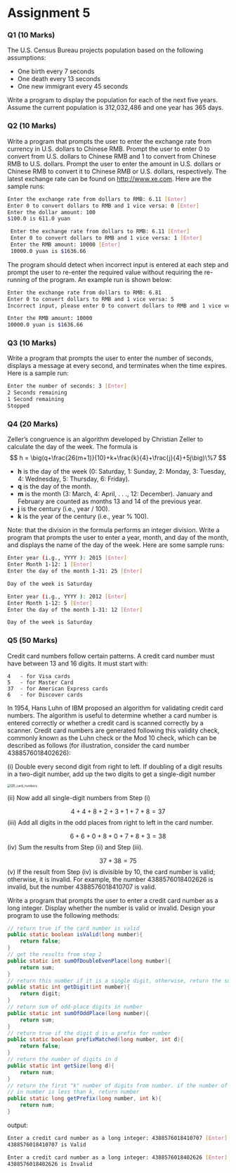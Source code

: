 # Assignment 5

### Q1	(10 Marks)

The U.S. Census Bureau projects population based on the following assumptions:

- One birth every 7 seconds
- One death every 13 seconds
- One new immigrant every 45 seconds

Write a program to display the population for each of the next five years. Assume the current population is 312,032,486 and one year has 365 days.

### Q2	(10 Marks)

Write a program that prompts the user to enter the exchange rate from currency in U.S. dollars to Chinese RMB. Prompt the user to enter 0 to convert from U.S. dollars to Chinese RMB and 1 to convert from Chinese RMB to  U.S. dollars. Prompt the user to enter the amount in U.S. dollars or Chinese RMB to convert it to Chinese RMB or U.S. dollars, respectively. The latest exchange rate can be found on http://www.xe.com. Here are the sample runs: 

 ```bash
 Enter the exchange rate from dollars to RMB: 6.11 [Enter]
 Enter 0 to convert dollars to RMB and 1 vice versa: 0 [Enter]
 Enter the dollar amount: 100
 $100.0 is 611.0 yuan
 ```
```bash
 Enter the exchange rate from dollars to RMB: 6.11 [Enter]
 Enter 0 to convert dollars to RMB and 1 vice versa: 1 [Enter]
 Enter the RMB amount: 10000 [Enter]
 10000.0 yuan is $1636.66
```

The program should detect when incorrect input is entered at each step and prompt the user to re-enter the required value without requiring the re-running of the program. An example run is shown below: 

```bash
Enter the exchange rate from dollars to RMB: 6.81 
Enter 0 to convert dollars to RMB and 1 vice versa: 5 
Incorrect input, please enter 0 to convert dollars to RMB and 1 vice versa: 1 

Enter the RMB amount: 10000
10000.0 yuan is $1636.66
```

### Q3	(10 Marks)

Write a program that prompts the user to enter the number of seconds, displays a message at every second, and terminates when the time expires. Here is a sample run: 

```bash
Enter the number of seconds: 3 [Enter]
2 Seconds remaining
1 Second remaining
Stopped
```

### Q4	(20 Marks)

 Zeller’s congruence is an algorithm developed by Christian Zeller to calculate the day of the week. The formula is
$$
h = \big(q+\frac{26(m+1)}{10}+k+\frac{k}{4}+\frac{j}{4}+5j\big)\%7
$$

- **h** is the day of the week (0: Saturday, 1: Sunday, 2: Monday, 3: Tuesday, 4: Wednesday, 5: Thursday, 6: Friday).
- **q** is the day of the month.
- **m** is the month (3: March, 4: April, . . ., 12: December). January and February are counted as months 13 and 14 of the previous year.
- **j** is the century (i.e., year / 100).
- **k** is the year of the century (i.e., year % 100).

Note: that the division in the formula performs an integer division. Write a program that prompts the user to enter a year, month, and day of the month, and displays the name of the day of the week. Here are some sample runs:

 ```bash
Enter year (i.g., YYYY ): 2015 [Enter]
Enter Month 1-12: 1 [Enter]
Enter the day of the month 1-31: 25 [Enter]

Day of the week is Saturday
 ```
```bash
Enter year (i.g., YYYY ): 2012 [Enter]
Enter Month 1-12: 5 [Enter]
Enter the day of the month 1-31: 12 [Enter]

Day of the week is Saturday
```

### Q5	(50 Marks)

 Credit card numbers follow certain patterns. A credit card number must have between 13 and 16 digits. It must start with:

```
4   - for Visa cards
5   - for Master Card
37  - for American Express cards
6   - for Discover cards
```

In 1954, Hans Luhn of IBM proposed an algorithm for validating credit card numbers. The algorithm is useful to determine whether a card number is entered correctly or whether a credit card is scanned correctly by a scanner. Credit card numbers are generated following this validity check, commonly known as the Luhn check or the Mod 10 check, which can be described as follows (for illustration, consider the card number 4388576018402626):

 (i) Double every second digit from right to left. If doubling of a digit results in a two-digit number, add up the two digits to get a single-digit number

<img src="..\assets\Q5 Card Number.svg" alt="Q5_card_numbers" style="zoom:50%;" />

 (ii) Now add all single-digit numbers from Step (i)

$$
4 + 4 + 8 + 2 + 3 + 1 + 7 + 8 = 37
$$
 (iii) Add all digits in the odd places from right to left in the card number. 

$$
6 + 6 + 0 + 8 + 0 + 7 + 8 + 3 = 38
$$
 (iv) Sum the results from Step (ii) and Step (iii).

$$
37 + 38 = 75
$$
 (v) If the result from Step (iv) is divisible by 10, the card number is valid; otherwise, it is invalid. For example, the number 4388576018402626 is invalid, but the number 4388576018410707 is valid.

Write a program that prompts the user to enter a credit card number as a long integer. Display whether the number is valid or invalid. Design your program to use the following methods:

```java
// return true if the card number is valid
public static boolean isValid(long number){
    return false;
}
// get the results from step 2
public static int sumOfDoubleEvenPlace(long number){
    return sum;
}
// return this number if it is a single digit, otherwise, return the sum of the two digits
public static int getDigit(int number){
    return digit;
}
// return sum of odd-place digits in number
public static int sumOfOddPlace(long number){
    return sum;
}
// return true if the digit d is a prefix for number
public static boolean prefixMatched(long number, int d){
    return false;
}
// return the number of digits in d
public static int getSize(long d){
    return num;
}
// return the first "k" number of digits from number. if the number of digits
// in number is less than k, return number
public static long getPrefix(long number, int k){
    return num;
}
```

output:

```bash
Enter a credit card number as a long integer: 4388576018410707 [Enter]
4388576018410707 is Valid
```

```bash
Enter a credit card number as a long integer: 4388576018402626 [Enter]
4388576018402626 is Invalid
```

